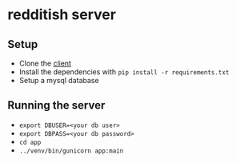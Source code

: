 # redditish server

## Setup

- Clone the [client](https://github.com/ammarbinfaisal/redditish-client)
- Install the dependencies with `pip install -r requirements.txt`
- Setup a mysql database

## Running the server

- `export DBUSER=<your db user>`
- `export DBPASS=<your db password>`
- `cd app`
- `../venv/bin/gunicorn app:main`
